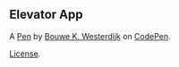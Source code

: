 Elevator App
------------


A [Pen](https://codepen.io/bouwe77/pen/dwZpaG) by [Bouwe K. Westerdijk](https://codepen.io/bouwe77) on [CodePen](https://codepen.io).

[License](https://codepen.io/bouwe77/pen/dwZpaG/license).